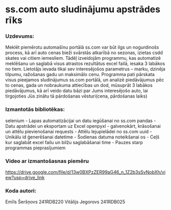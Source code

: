 # ss.com auto sludinājumu apstrādes rīks

### Uzdevums:

Meklēt piemērotu automašīnu portālā ss.com var būt ilgs un nogurdinošs process, kā arī auto cenas bieži svārstās atkarībā no sezonas, izietas csdd skates vai citiem iemesliem. Tādēļ izveidojām programmu, kas automatizē meklēšanu un saglabā visus atrastos rezultātus excel failā, iesaka 3 labākos no tiem. Lietotājs ievada tikai sev interesējošos parametrus – marku, dzinēja tilpumu, ražošanas gadu un maksimālo cenu. Programma pati pārskata visus pieejamos sludinājumus ss.com portālā, un analizē piedāvājumus pēc to cenas, gada un nobraukuma attiecības un dod, mūsuprāt 3 labākos piedāvājumus, kā arī veido datu bāzi par Jums interesējošo auto, lai tirgojoties Jūs zinātu tā pārdošanas vēsturi(cena, pārdošanas laiks)

### Izmantotās bibliotēkas:

selenium - Lapas automatizācijai un datu iegūšanai no ss.com
pandas -	Datu apstrādei un eksportam uz Excel
openpyxl	- galvenokārt, krāsošanai un attēlu pievienošanai
requests -	Attēlu lejupielādei no ss.com
uuid	- Unikālu id ģenerēšanai 
datetime -	Šodienas datuma noteikšanai
os -	Ceļš kur saglabāt excel failu un bilžu saglabāšanai
time	- Pauzes starp programmas pieprasījumiem

### Video ar izmantošasnas piemēru

https://drive.google.com/file/d/13w0BXPzZER99aG46_n_1Z2b3sSvNobXh/view?usp=drive_link

### Koda autori:
Emīls Šeršņovs 241RDB220
Vitālijs Jegorovs 241RDB025
